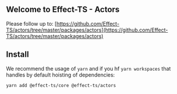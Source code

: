 ## Welcome to Effect-TS - Actors

Please follow up to: [https://github.com/Effect-TS/actors/tree/master/packages/actors](https://github.com/Effect-TS/actors/tree/master/packages/actors)

## Install

We recommend the usage of `yarn` and if you hf `yarn workspaces` that handles by default hoisting of dependencies:

```sh
yarn add @effect-ts/core @effect-ts/actors
```
